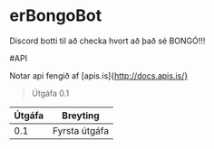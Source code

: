 # erBongoBot
Discord botti til að checka hvort að það sé BONGÓ!!!

#API

Notar api fengið af [apis.is]{http://docs.apis.is/}

> Útgáfa 0.1

| Útgáfa | Breyting      |
| ------ | ------------- |
| 0.1    | Fyrsta útgáfa |
